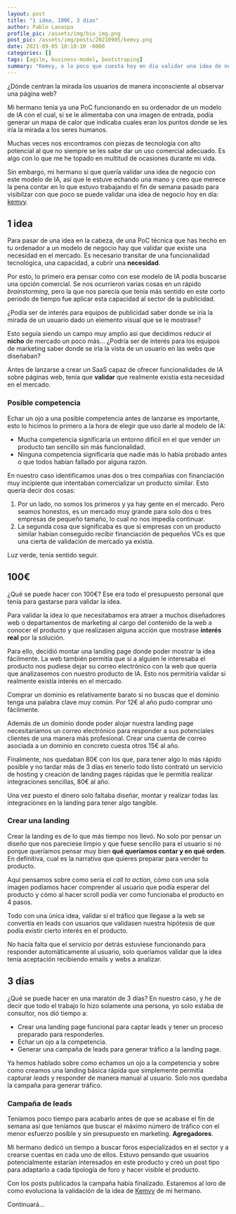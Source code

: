 ```yaml
---
layout: post
title: "1 idea, 100€, 3 días"
author: Pablo Lanaspa
profile_pic: /assets/img/bio_img.png
post_pic: /assets/img/posts/20210905/kemvy.png
date: 2021-09-05 10:10:10 -0000
categories: []
tags: [agile, business-model, bootstraping]
summary: "Kemvy, o lo poco que cuesta hoy en día validar una idea de negocio digital."
---
```


¿Dónde centran la mirada los usuarios de manera inconsciente al observar una página web?
 
Mi hermano tenía ya una PoC funcionando en su ordenador de un modelo de IA con el cual, si se le alimentaba con una imagen de entrada, podía generar un mapa de calor que indicaba cuales eran los puntos donde se les iría la mirada a los seres humanos.

Muchas veces nos encontramos con piezas de tecnología con alto potencial al que no siempre se les sabe dar un uso comercial adecuado. Es algo con lo que me he topado en multitud de ocasiones durante mi vida.

Sin embargo, mi hermano si que quería validar una idea de negocio con este modelo de IA, así que le estuve echando una mano y creo que merece la pena contar en lo que estuvo trabajando el fin de semana pasado para visibilzar con que poco se puede validar una idea de negocio hoy en día: [kemvy](https://www.kemvy.com?utm_source=planaspa).
 
## 1 idea
 
Para pasar de una idea en la cabeza, de una PoC técnica que has hecho en tu ordenador a un modelo de negocio hay que validar que existe una necesidad en el mercado. Es necesario transitar de una funcionalidad tecnológica, una capacidad, a cubrir una **necesidad**.

Por esto, lo primero era pensar como con ese modelo de IA podía buscarse una opción comercial. Se nos ocurrieron varias cosas en un rápido *brainstorming*, pero la que nos parecía que tenía más sentido en este corto periodo de tiempo fue aplicar esta capacidad al sector de la publicidad.
 
¿Podía ser de interés para equipos de publicidad saber donde se iría la mirada de un usuario dado un elemento visual que se le mostrase?

Esto seguía siendo un campo muy amplio así que decidimos reducir el **nicho** de mercado un poco más... ¿Podría ser de interés para los equipos de marketing saber donde se iría la vista de un usuario en las webs que diseñaban?
 
Antes de lanzarse a crear un SaaS capaz de ofrecer funcionalidades de IA sobre páginas web, tenía que **validar** que realmente existía esta necesidad en el mercado.

### Posible competencia
Echar un ojo a una posible competencia antes de lanzarse es importante, esto lo hicimos lo primero a la hora de elegir que uso darle al modelo de IA:
* Mucha competencia significaría un entorno difícil en el que vender un producto tan sencillo sin más funcionalidad. 
* Ninguna competencia significaría que nadie más lo había probado antes o que todos habían fallado por alguna razón.
 
En nuestro caso identificamos unas dos o tres compañías con financiación muy incipiente que intentaban comercializar un producto similar. Esto quería decir dos cosas:
1. Por un lado, no somos los primeros y ya hay gente en el mercado. Pero seamos honestos, es un mercado muy grande para solo dos o tres empresas de pequeño tamaño, lo cual no nos impedía continuar. 
2. La segunda cosa que significaba es que si empresas con un producto similar habían conseguido recibir financiación de pequeños VCs es que una cierta de validación de mercado ya existía.
 
 
Luz verde, tenía sentido seguir.
 
 
## 100€
 
¿Qué se puede hacer con 100€? Ese era todo el presupuesto personal que tenía para gastarse para validar la idea.

Para validar la idea lo que necesitabamos era atraer a muchos diseñadores web o departamentos de marketing al cargo del contenido de la web a conocer el producto y que realizasen alguna acción que mostrase **interés real** por la solución.

 
Para ello, decidió montar una landing page donde poder mostrar la idea fácilmente. La web también permitía que si a alguien le interesaba el producto nos pudiese dejar su correo electrónico con la web que quería que analizasemos con nuestro producto de IA. Esto nos permitiría validar si realmente existía interés en el mercado.

Comprar un dominio es relativamente barato si no buscas que el dominio tenga una palabra clave muy común. Por 12€ al año pudo comprar uno fácilmente.
 
Además de un dominio donde poder alojar nuestra landing page necesitaríamos un correo electrónico para responder a sus potenciales clientes de una manera más profesional. Crear una cuenta de correo asociada a un dominio en concreto cuesta otros 15€ al año.
 
Finalmente, nos quedaban 80€ con los que, para tener algo lo más rápido posible y no tardar más de 3 días en tenerlo todo listo contrató un servicio de hosting y creación de landing pages rápidas que le permitía realizar integraciones sencillas, 80€ al año. 
 
Una vez puesto el dinero solo faltaba diseñar, montar y realizar todas las integraciones en la landing para tener algo tangible.

### Crear una landing
 
Crear la landing es de lo que más tiempo nos llevó. No solo por pensar un diseño que nos pareciese limpio y que fuese sencillo para el usuario si no porque queríamos pensar muy bien **qué queríamos contar y en qué orden**. En definitiva, cual es la narrativa que quieres preparar para vender tu producto.
 
Aquí pensamos sobre como sería el *call to action*, cómo con una sola imagen podíamos hacer comprender al usuario que podía esperar del producto y cómo al hacer scroll podía ver como funcionaba el producto en 4 pasos.
 
Todo con una única idea, validar si el tráfico que llegase a la web se convertía en leads con usuarios que validasen nuestra hipótesis de que podía existir cierto interés en el producto.

No hacía falta que el servicio por detrás estuviese funcionando para responder automáticamente al usuario, solo queríamos validar que la idea tenía aceptación recibiendo emails y webs a analizar.
 
 
## 3 días
¿Qué se puede hacer en una maratón de 3 días? En nuestro caso, y he de decir que todo el trabajo lo hizo solamente una persona, yo solo estaba de consultor, nos dió tiempo a:
* Crear una landing page funcional para captar leads y tener un proceso preparado para responderles.
* Echar un ojo a la competencia.
* Generar una campaña de leads para generar tráfico a la landing page.
 
Ya hemos hablado sobre como echamos un ojo a la competencia y sobre como creamos una landing básica rápida que simplemente permitía capturar *leads* y responder de manera manual al usuario. Solo nos quedaba la campaña para generar tráfico. 
 
### Campaña de leads
Teníamos poco tiempo para acabarlo antes de que se acabase el fin de semana así que teníamos que buscar el máximo número de tráfico con el menor esfuerzo posible y sin presupuesto en marketing. **Agregadores**.

Mi hermano dedicó un tiempo a buscar foros especializados en el sector y a crearse cuentas en cada uno de ellos. Estuvo pensando que usuarios potencialmente estarían interesados en este producto y creó un post tipo para adaptarlo a cada tipología de foro y hacer visible el producto.

Con los posts publicados la campaña había finalizado. Estaremos al loro de como evoluciona la validación de la idea de [Kemvy](https://www.kemvy.com?utm_source=planaspa) de mi hermano. 

Continuará...
